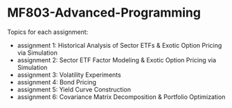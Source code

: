 # MF803-Advanced-Programming
Topics for each assignment:  
- assignment 1: Historical Analysis of Sector ETFs & Exotic Option Pricing via Simulation    
- assignment 2: Sector ETF Factor Modeling & Exotic Option Pricing via Simulation 
- assignment 3: Volatility Experiments
- assignment 4: Bond Pricing
- assignment 5: Yield Curve Construction
- assignment 6: Covariance Matrix Decomposition & Portfolio Optimization

